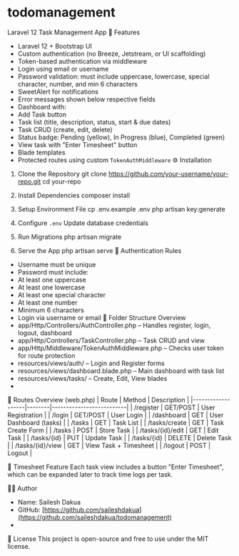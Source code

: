 # todomanagement
Laravel 12 Task Management App
🔧 Features
- Laravel 12 + Bootstrap UI
- Custom authentication (no Breeze, Jetstream, or UI scaffolding)
- Token-based authentication via middleware
- Login using email or username
- Password validation: must include uppercase, lowercase, special character, number, and min 6 characters
- SweetAlert for notifications
- Error messages shown below respective fields
- Dashboard with:
- Add Task button
- Task list (title, description, status, start & due dates)
- Task CRUD (create, edit, delete)
- Status badge: Pending (yellow), In Progress (blue), Completed (green)
- View task with "Enter Timesheet" button
- Blade templates
- Protected routes using custom `TokenAuthMiddleware`
⚙️ Installation
1. Clone the Repository
git clone https://github.com/your-username/your-repo.git
cd your-repo

2. Install Dependencies
composer install
3. Setup Environment File
cp .env.example .env
php artisan key:generate

4. Configure `.env`
Update database credentials

5. Run Migrations
php artisan migrate

6. Serve the App
php artisan serve
🧪 Authentication Rules
- Username must be unique
- Password must include:
- At least one uppercase
- At least one lowercase
- At least one special character
- At least one number
- Minimum 6 characters
- Login via username or email
📁 Folder Structure Overview
- app/Http/Controllers/AuthController.php – Handles register, login, logout, dashboard
- app/Http/Controllers/TaskController.php – Task CRUD and view
- app/Http/Middleware/TokenAuthMiddleware.php – Checks user token for route protection
- resources/views/auth/ – Login and Register forms
- resources/views/dashboard.blade.php – Main dashboard with task list
- resources/views/tasks/ – Create, Edit, View blades
- 
📌 Routes Overview (web.php)
| Route              | Method | Description              |
|-------------------|--------|--------------------------|
| /register         | GET/POST | User Registration       |
| /login            | GET/POST | User Login              |
| /dashboard        | GET    | User Dashboard (tasks)  |
| /tasks            | GET    | Task List               |
| /tasks/create     | GET    | Task Create Form        |
| /tasks            | POST   | Store Task              |
| /tasks/{id}/edit  | GET    | Edit Task               |
| /tasks/{id}       | PUT    | Update Task             |
| /tasks/{id}       | DELETE | Delete Task             |
| /tasks/{id}/view  | GET    | View Task + Timesheet   |
| /logout           | POST   | Logout                  |

📝 Timesheet Feature
Each task view includes a button "Enter Timesheet", which can be expanded later to track time logs per task.

🧑‍💻 Author
- Name: Sailesh Dakua
- GitHub: [https://github.com/saileshdakua](https://github.com/saileshdakua/todomanagement)
- 
📄 License
This project is open-source and free to use under the MIT license.
